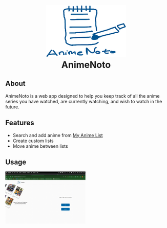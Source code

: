 
<h1 align="center">
  <br>
<img src="https://raw.githubusercontent.com/MordecaiO/AnimeNoto/main/root/frontend/public/animenoto_logo_main.png" alt="AnimeNoto" width="250">
<br>
AnimeNoto
<br>
</h1>

## About

AnimeNoto is a web app designed to help you keep track of all the anime series you have watched, are currently watching, and wish to watch in the future.

## Features
- Search and add anime from [My Anime List](https://myanimelist.net/)
- Create custom lists 
- Move anime between lists

## Usage
<img src="https://github.com/MordecaiO/AnimeNoto/blob/main/root/frontend/public/anime_noto_sign_in.gif" alt="sign-in" width="250">
